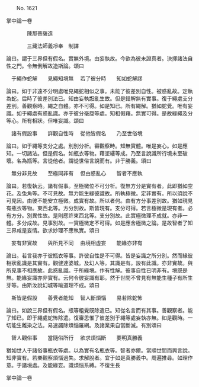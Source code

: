 ﻿　　No. 1621

掌中論一卷

　　　　陳那菩薩造


　　　　三藏法師義凈奉　制譯


論曰。謂于三界但有假名。實無外境。由妄執故。今欲為彼未證真者。決擇諸法自性之門。令無倒解故造斯論。頌曰

　于繩作蛇解　　見繩知境無
　若了彼分時　　知如蛇解謬　

論曰。如于非遠不分明處唯見繩蛇相似之事。未能了彼差別自性。被惑亂故。定執為蛇。后時了彼差別法已。知由妄執誑亂生故。但是錯解無有實事。復于繩處支分差別。善觀察時。繩之自體。亦不可得。如是知已。所有繩解。猶如蛇覺。唯有妄識。如于繩處有惑亂識。亦于彼分毫厘等處。知相假藉。無實可得。是故緣繩及分等心。所有相狀。但唯妄識。頌曰

　諸有假設事　　詳觀自性時
　從他皆假名　　乃至世俗境　

論曰。如于繩等支分之處。別別分析。審觀察時。知無實體。唯是妄心。如是應知。一切諸法。但是假名。如瓶衣等物。藉埿縷等成。乃至言說識所行境未至破壞。名為瓶等。言從他者。謂從世俗言說而有。非于勝義。頌曰

　無分非見故　　至極同非有
　但由惑亂心　　智者不應執　

論曰。若復執云。諸有假事。至極微位不可分析。復無方分是實有者。此即猶如空花。及兔角等。不可見故。無力能生緣彼識故。所執極微。定非實有。所以須說不可見因。由彼不能安立極微。成實有故。所以者何。由有方分事差別故。猶如現見有瓶衣等物。東西北等。方分別故。斯皆現有。支分可得。若言極微是現有者。必有方分。別異性故。是則應許東西北等。支分別故。此實極微理不成就。亦非一體。多分成故。見事別故。一實極微定不可得。如是應舍極微之論。是故智者了知三界咸是妄情。欲求妙理不應執實。頌曰

　妄有非實故　　與所見不同
　由境相虛妄　　能緣亦非有　

論曰。若言我亦于彼瓶衣等事。許彼自性是不可得。皆是妄識之所分別。然而緣彼相狀亂識是其實有。觀健達婆城。及幻人等。其識是有。設有此識。亦非實故。與所見事不相應故。此惑亂識。于所緣境。作有性解。彼事自性已明非有。境既是無。能緣妄識亦非實有。云何令彼妄識有耶。然于世間不曾見有無能生種子有所生芽等。由斯汝說幻城等喻道理不成。頌曰

　斯皆是假設　　善覺者能知
　智人斷煩惱　　易若除蛇怖　

論曰。如說三界但有假名。瓶等粗覺既除遣已。知從名言而有其事。善觀察者。能了知已。即于繩處蛇怖除遣。復審思惟了彼差別于繩等處妄執亦無。如是觀時。一切能生離染之法。易速蠲除煩惱羅網。及諸業果自當斷滅。有別頌曰

　智人觀俗事　　當隨俗所行
　欲求煩惱斷　　要明真勝義　

猶如世人于諸俗事瓶衣等處。以為實有名瓶衣等。智者亦爾。當順世間而興言說。知非實有。若樂觀察煩惱過失。求解脫者。宜于如是真勝義中。周遍推尋。如理作意。于諸境處。及能緣妄。識煩惱系縛。不復生長

掌中論一卷
